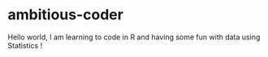 # ambitious-coder
Hello world,
I am learning to code in R and having some fun with data using Statistics !
